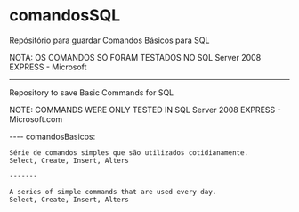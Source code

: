 # comandosSQL
Repósitório para guardar Comandos Básicos para SQL

NOTA: OS COMANDOS SÓ FORAM TESTADOS NO SQL Server 2008 EXPRESS - Microsoft

--------------
Repository to save Basic Commands for SQL

NOTE: COMMANDS WERE ONLY TESTED IN SQL Server 2008 EXPRESS - Microsoft.com

---- comandosBasicos:

    Série de comandos simples que são utilizados cotidianamente.
    Select, Create, Insert, Alters
    
    -------
    
    A series of simple commands that are used every day.
    Select, Create, Insert, Alters
